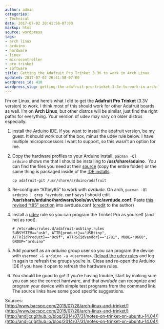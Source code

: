 ```yaml
---
author: admin
categories:
- Technical
date: 2017-07-02 20:41:58-07:00
markup: html
source: wordpress
tags:
- arch linux
- arduino
- hardware
- linux
- microcontroller
- pro trinket
- software
title: Getting the Adafruit Pro Trinket 3.3V to work in Arch Linux
updated: 2017-07-02 20:41:58-07:00
wordpress_id: 410
wordpress_slug: getting-the-adafruit-pro-trinket-3-3v-to-work-in-arch-linux
---
```

I’m on Linux, and here’s what I did to get the **Adafruit Pro Trinket** (3.3V version) to work. I think most of this should work for other Adafruit boards as well. I’m on **Arch Linux**, but other distros will be similar, just find the right paths for everything. Your version of udev may vary on older distros especially.

1.  Install the Arduino IDE. If you want to install the [adafruit version](https://learn.adafruit.com/adafruit-arduino-ide-setup/linux-setup), be my guest. It should work out of the box, minus the udev rule below. I have multiple microprocessors I want to support, so this wasn’t an option for me.
2.  Copy the hardware profiles to your Arduino install. `pacman -Ql arduino` shows me that I should be installing to **/usr/share/aduino**.  You can find the files you need at their [source](https://github.com/adafruit/Adafruit_Arduino_Boards) (copy the entire folder) or the same thing is packaged inside of the [IDE installs](https://learn.adafruit.com/adafruit-arduino-ide-setup/linux-setup).
    
    ```
    cp adafruit-git /usr/share/arduino/adafruit
    ```
    
3.  Re-configure “ATtiny85” to work with *avrdude*. On arch, `pacman -Ql arduino | grep "avrdude.conf` says I should edit **/usr/share/arduino/hardware/tools/avr/etc/avrdude.conf**. Paste [this revised “t85” section](https://gist.github.com/andijcr/f4a660fde4035fb0a3aa) into avrdude.conf ([credit](http://andijcr.github.io/blog/2014/07/31/notes-on-trinket-on-ubuntu-14.04/) to the author)
4.  Install a [udev](https://wiki.archlinux.org/index.php/udev) rule so you can program the Trinket Pro as yourself (and not as root).
    
    ```
    # /etc/udev/rules.d/adafruit-usbtiny.rules
    SUBSYSTEM=="usb", ATTR{product}=="USBtiny", ATTR{idProduct}=="0c9f", ATTRS{idVendor}=="1781", MODE="0660", GROUP="arduino"
    ```
    
5.  Add yourself as an *arduino* group user so you can program the device with `usermod -G arduino -a <username>`. [Reload the udev rules](https://wiki.archlinux.org/index.php/udev#Loading_new_rules) and log in again to refresh the groups you’re in. Close and re-open the Arduino IDE if you have it open to refresh the hardware rules.
6.  You should be good to go! If you’re having trouble, start by making sure you can see the correct hardware, and that *avrdude* can recognize and program your device with simple test programs from the command link. The source links have some good specific suggestions.

Sources:  
[http://www.bacspc.com/2015/07/28/arch-linux-and-trinket/](http://www.bacspc.com/2015/07/28/arch-linux-and-trinket/)  
[http://andijcr.github.io/blog/2014/07/31/notes-on-trinket-on-ubuntu-14.04/](http://andijcr.github.io/blog/2014/07/31/notes-on-trinket-on-ubuntu-14.04/)
